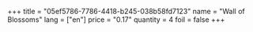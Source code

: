 +++
title = "05ef5786-7786-4418-b245-038b58fd7123"
name = "Wall of Blossoms"
lang = ["en"]
price = "0.17"
quantity = 4
foil = false
+++
